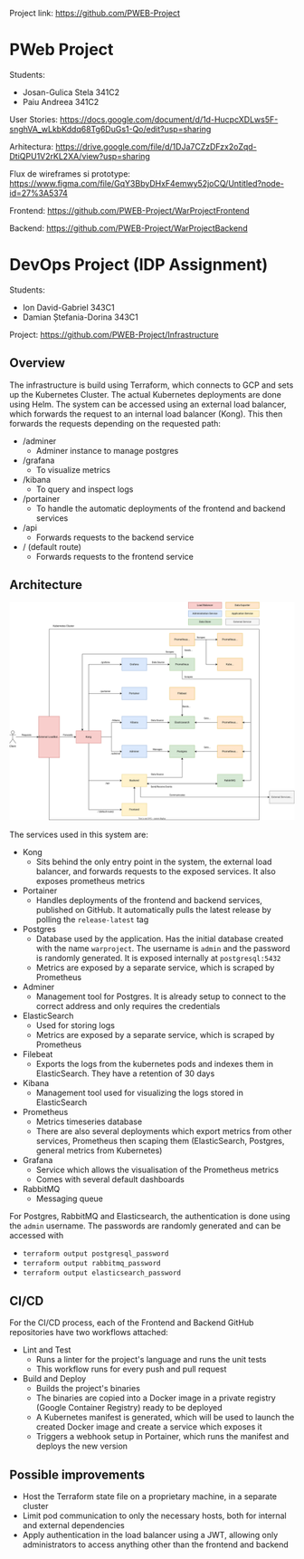 Project link: https://github.com/PWEB-Project



# PWeb Project

Students:
- Josan-Gulica Stela 341C2
- Paiu Andreea 341C2

User Stories: https://docs.google.com/document/d/1d-HucpcXDLws5F-snghVA_wLkbKddq68Tg6DuGs1-Qo/edit?usp=sharing

Arhitectura: https://drive.google.com/file/d/1DJa7CZzDFzx2oZqd-DtiQPU1V2rKL2XA/view?usp=sharing

Flux de wireframes si prototype: https://www.figma.com/file/GqY3BbyDHxF4emwy52joCQ/Untitled?node-id=27%3A5374

Frontend: https://github.com/PWEB-Project/WarProjectFrontend

Backend: https://github.com/PWEB-Project/WarProjectBackend


# DevOps Project (IDP Assignment)

Students:
- Ion David-Gabriel 343C1
- Damian Ștefania-Dorina 343C1

Project: https://github.com/PWEB-Project/Infrastructure

## Overview

The infrastructure is build using Terraform, which connects to GCP and sets up the Kubernetes Cluster. The actual Kubernetes deployments are done using Helm. The system can be accessed using an external load balancer, which forwards the request to an internal load balancer (Kong). This then forwards the requests depending on the requested path:

- /adminer
    - Adminer instance to manage postgres
- /grafana
    - To visualize metrics
- /kibana
    - To query and inspect logs
- /portainer
    - To handle the automatic deployments of the frontend and backend services
- /api
    - Forwards requests to the backend service
- / (default route)
    - Forwards requests to the frontend service

## Architecture

![Architecture diagram](./media/architecture.svg)

The services used in this system are:
- Kong
    - Sits behind the only entry point in the system, the external load balancer, and forwards requests to the exposed services. It also exposes prometheus metrics
- Portainer
    - Handles deployments of the frontend and backend services, published on GitHub. It automatically pulls the latest release by polling the `release-latest` tag
- Postgres
    - Database used by the application. Has the initial database created with the name `warproject`. The username is `admin` and the password is randomly generated. It is exposed internally at `postgresql:5432`
    - Metrics are exposed by a separate service, which is scraped by Prometheus
- Adminer
    - Management tool for Postgres. It is already setup to connect to the correct address and only requires the credentials
- ElasticSearch
    - Used for storing logs
    - Metrics are exposed by a separate service, which is scraped by Prometheus
- Filebeat
    - Exports the logs from the kubernetes pods and indexes them in ElasticSearch. They have a retention of 30 days
- Kibana
    - Management tool used for visualizing the logs stored in ElasticSearch
- Prometheus
    - Metrics timeseries database
    - There are also several deployments which export metrics from other services, Prometheus then scaping them (ElasticSearch, Postgres, general metrics from Kubernetes)
- Grafana
    - Service which allows the visualisation of the Prometheus metrics
    - Comes with several default dashboards
- RabbitMQ
    - Messaging queue

For Postgres, RabbitMQ and Elasticsearch, the authentication is done using the `admin` username. The passwords are randomly generated and can be accessed with
- `terraform output postgresql_password`
- `terraform output rabbitmq_password`
- `terraform output elasticsearch_password`

## CI/CD

For the CI/CD process, each of the Frontend and Backend GitHub repositories have two workflows attached:
- Lint and Test
    - Runs a linter for the project's language and runs the unit tests
    - This workflow runs for every push and pull request
- Build and Deploy
    - Builds the project's binaries
    - The binaries are copied into a Docker image in a private registry (Google Container Registry) ready to be deployed
    - A Kubernetes manifest is generated, which will be used to launch the created Docker image and create a service which exposes it
    - Triggers a webhook setup in Portainer, which runs the manifest and deploys the new version

## Possible improvements

- Host the Terraform state file on a proprietary machine, in a separate cluster
- Limit pod communication to only the necessary hosts, both for internal and external dependencies
- Apply authentication in the load balancer using a JWT, allowing only administrators to access anything other than the frontend and backend
